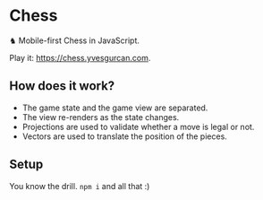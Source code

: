 # Chess

♞ Mobile-first Chess in JavaScript.

Play it: https://chess.yvesgurcan.com.

## How does it work?

- The game state and the game view are separated.
- The view re-renders as the state changes.
- Projections are used to validate whether a move is legal or not.
- Vectors are used to translate the position of the pieces.

## Setup

You know the drill. `npm i` and all that :)
